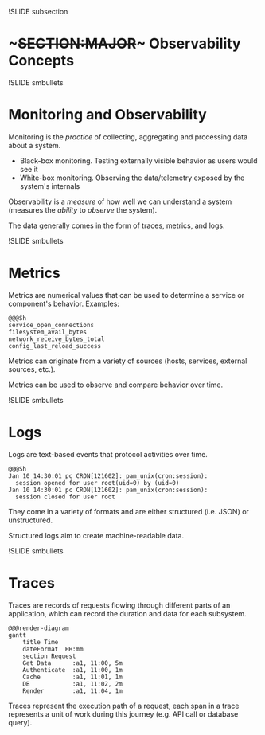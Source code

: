 !SLIDE subsection
# ~~~SECTION:MAJOR~~~ Observability Concepts

!SLIDE smbullets

# Monitoring and Observability

Monitoring is the *practice* of collecting, aggregating and processing data about a system.

* Black-box monitoring. Testing externally visible behavior as users would see it
* White-box monitoring. Observing the data/telemetry exposed by the system's internals

Observability is a *measure* of how well we can understand a system (measures the *ability* to *observe* the system).

The data generally comes in the form of traces, metrics, and logs.

!SLIDE smbullets

# Metrics

Metrics are numerical values that can be used to determine a service or component's behavior. Examples:

    @@@Sh
    service_open_connections
    filesystem_avail_bytes
    network_receive_bytes_total
    config_last_reload_success

Metrics can originate from a variety of sources (hosts, services, external sources, etc.).

Metrics can be used to observe and compare behavior over time.

!SLIDE smbullets

# Logs

Logs are text-based events that protocol activities over time.

    @@@Sh
    Jan 10 14:30:01 pc CRON[121602]: pam_unix(cron:session):
      session opened for user root(uid=0) by (uid=0)
    Jan 10 14:30:01 pc CRON[121602]: pam_unix(cron:session):
      session closed for user root

They come in a variety of formats and are either structured (i.e. JSON) or unstructured.

Structured logs aim to create machine-readable data.

!SLIDE smbullets

# Traces

Traces are records of requests flowing through different parts of an application, which can record the duration and data for each subsystem.

    @@@render-diagram
    gantt
        title Time
        dateFormat  HH:mm
        section Request
        Get Data      :a1, 11:00, 5m
        Authenticate  :a1, 11:00, 1m
        Cache         :a1, 11:01, 1m
        DB            :a1, 11:02, 2m
        Render        :a1, 11:04, 1m

Traces represent the execution path of a request, each span in a trace represents a unit of work during this journey (e.g. API call or database query).
